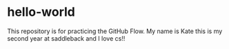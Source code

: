 # hello-world
This repository is for practicing the GitHub Flow.
My name is Kate this is my second year at saddleback and I love cs!!
